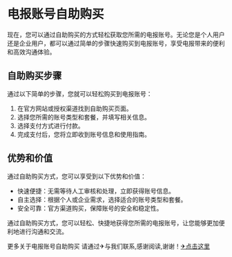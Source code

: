 # 电报账号自助购买

现在，您可以通过自助购买的方式轻松获取您所需的电报账号。无论您是个人用户还是企业用户，都可以通过简单的步骤快速购买到电报账号，享受电报带来的便利和高效沟通体验。

## 自助购买步骤

通过以下简单的步骤，您就可以轻松购买到电报账号：

1. 在官方网站或授权渠道找到自助购买页面。
2. 选择您所需的账号类型和套餐，并填写相关信息。
3. 选择支付方式进行付款。
4. 完成支付后，您将立即收到账号信息和使用指南。

## 优势和价值

通过自助购买方式，您可以享受到以下优势和价值：

- 快速便捷：无需等待人工审核和处理，立即获得账号信息。
- 自主选择：根据个人或企业需求，选择适合的账号类型和套餐。
- 安全可靠：官方渠道购买，保障账号的安全和稳定性。

通过自助购买方式，您可以轻松、快捷地获得您所需的电报账号，让您能够更加便利地进行沟通和交流。

更多关于电报账号自助购买 请通过✈与我们联系,感谢阅读,谢谢！[✈点击这里](https://t.me/lm66bot)